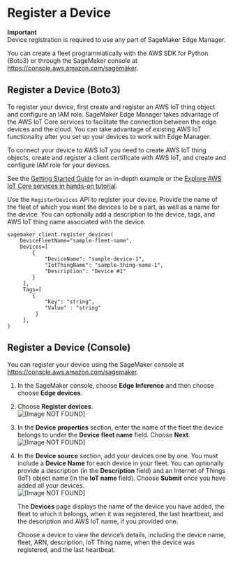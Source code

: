 # Register a Device<a name="edge-device-fleet-register"></a>

**Important**  
Device registration is required to use any part of SageMaker Edge Manager\.

You can create a fleet programmatically with the AWS SDK for Python \(Boto3\) or through the SageMaker console at [https://console\.aws\.amazon\.com/sagemaker](https://console.aws.amazon.com/sagemaker/)\.

## Register a Device \(Boto3\)<a name="edge-device-fleet-register-boto3"></a>

To register your device, first create and register an AWS IoT thing object and configure an IAM role\. SageMaker Edge Manager takes advantage of the AWS IoT Core services to facilitate the connection between the edge devices and the cloud\. You can take advantage of existing AWS IoT functionality after you set up your devices to work with Edge Manager\.

To connect your device to AWS IoT you need to create AWS IoT thing objects, create and register a client certificate with AWS IoT, and create and configure IAM role for your devices\.

See the [Getting Started Guide](https://docs.aws.amazon.com/sagemaker/latest/dg/edge-manager-getting-started.html) for an in\-depth example or the [Explore AWS IoT Core services in hands\-on tutorial](https://docs.aws.amazon.com/iot/latest/developerguide/iot-gs-first-thing.html)\.

Use the `RegisterDevices` API to register your device\. Provide the name of the fleet of which you want the devices to be a part, as well as a name for the device\. You can optionally add a description to the device, tags, and AWS IoT thing name associated with the device\.

```
sagemaker_client.register_devices(
    DeviceFleetName="sample-fleet-name",
    Devices=[
        {          
            "DeviceName": "sample-device-1",
            "IotThingName": "sample-thing-name-1",
            "Description": "Device #1"
        }
     ],
     Tags=[
        {
            "Key": "string", 
            "Value" : "string"
         }
     ],
)
```

## Register a Device \(Console\)<a name="edge-device-fleet-register-console"></a>

You can register your device using the SageMaker console at [https://console\.aws\.amazon\.com/sagemaker](https://console.aws.amazon.com/sagemaker/)\.

1. In the SageMaker console, choose **Edge Inference** and then choose choose **Edge devices**\.

1. Choose **Register devices**\.  
![\[Image NOT FOUND\]](http://docs.aws.amazon.com/sagemaker/latest/dg/images/smith/register-device-button.png)

1. In the **Device properties** section, enter the name of the fleet the device belongs to under the **Device fleet name** field\. Choose **Next**\.  
![\[Image NOT FOUND\]](http://docs.aws.amazon.com/sagemaker/latest/dg/images/smith/register-devices-empty.png)

1. In the **Device source** section, add your devices one by one\. You must include a **Device Name** for each device in your fleet\. You can optionally provide a description \(in the **Description** field\) and an Internet of Things \(IoT\) object name \(in the **IoT name** field\)\. Choose **Submit** once you have added all your devices\.  
![\[Image NOT FOUND\]](http://docs.aws.amazon.com/sagemaker/latest/dg/images/smith/register-devices-device-source.png)

   The **Devices** page displays the name of the device you have added, the fleet to which it belongs, when it was registered, the last heartbeat, and the description and AWS IoT name, if you provided one\.

   Choose a device to view the device’s details, including the device name, fleet, ARN, description, IoT Thing name, when the device was registered, and the last heartbeat\.